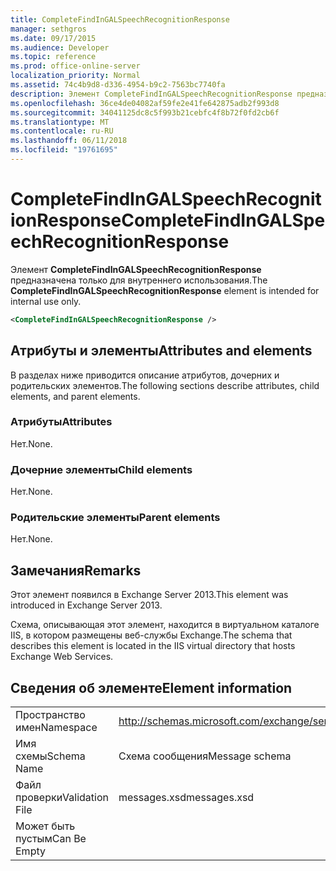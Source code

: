```yaml
---
title: CompleteFindInGALSpeechRecognitionResponse
manager: sethgros
ms.date: 09/17/2015
ms.audience: Developer
ms.topic: reference
ms.prod: office-online-server
localization_priority: Normal
ms.assetid: 74c4b9d8-d336-4954-b9c2-7563bc7740fa
description: Элемент CompleteFindInGALSpeechRecognitionResponse предназначена только для внутреннего использования.
ms.openlocfilehash: 36ce4de04082af59fe2e41fe642875adb2f993d8
ms.sourcegitcommit: 34041125dc8c5f993b21cebfc4f8b72f0fd2cb6f
ms.translationtype: MT
ms.contentlocale: ru-RU
ms.lasthandoff: 06/11/2018
ms.locfileid: "19761695"
---
```

# <a name="completefindingalspeechrecognitionresponse"></a><span data-ttu-id="b5c9f-103">CompleteFindInGALSpeechRecognitionResponse</span><span class="sxs-lookup"><span data-stu-id="b5c9f-103">CompleteFindInGALSpeechRecognitionResponse</span></span>

<span data-ttu-id="b5c9f-104">Элемент **CompleteFindInGALSpeechRecognitionResponse** предназначена только для внутреннего использования.</span><span class="sxs-lookup"><span data-stu-id="b5c9f-104">The **CompleteFindInGALSpeechRecognitionResponse** element is intended for internal use only.</span></span> 
  
```XML
<CompleteFindInGALSpeechRecognitionResponse />
```

## <a name="attributes-and-elements"></a><span data-ttu-id="b5c9f-105">Атрибуты и элементы</span><span class="sxs-lookup"><span data-stu-id="b5c9f-105">Attributes and elements</span></span>

<span data-ttu-id="b5c9f-106">В разделах ниже приводится описание атрибутов, дочерних и родительских элементов.</span><span class="sxs-lookup"><span data-stu-id="b5c9f-106">The following sections describe attributes, child elements, and parent elements.</span></span>
  
### <a name="attributes"></a><span data-ttu-id="b5c9f-107">Атрибуты</span><span class="sxs-lookup"><span data-stu-id="b5c9f-107">Attributes</span></span>

<span data-ttu-id="b5c9f-108">Нет.</span><span class="sxs-lookup"><span data-stu-id="b5c9f-108">None.</span></span>
  
### <a name="child-elements"></a><span data-ttu-id="b5c9f-109">Дочерние элементы</span><span class="sxs-lookup"><span data-stu-id="b5c9f-109">Child elements</span></span>

<span data-ttu-id="b5c9f-110">Нет.</span><span class="sxs-lookup"><span data-stu-id="b5c9f-110">None.</span></span>
  
### <a name="parent-elements"></a><span data-ttu-id="b5c9f-111">Родительские элементы</span><span class="sxs-lookup"><span data-stu-id="b5c9f-111">Parent elements</span></span>

<span data-ttu-id="b5c9f-112">Нет.</span><span class="sxs-lookup"><span data-stu-id="b5c9f-112">None.</span></span>
  
## <a name="remarks"></a><span data-ttu-id="b5c9f-113">Замечания</span><span class="sxs-lookup"><span data-stu-id="b5c9f-113">Remarks</span></span>

<span data-ttu-id="b5c9f-114">Этот элемент появился в Exchange Server 2013.</span><span class="sxs-lookup"><span data-stu-id="b5c9f-114">This element was introduced in Exchange Server 2013.</span></span>
  
<span data-ttu-id="b5c9f-115">Схема, описывающая этот элемент, находится в виртуальном каталоге IIS, в котором размещены веб-службы Exchange.</span><span class="sxs-lookup"><span data-stu-id="b5c9f-115">The schema that describes this element is located in the IIS virtual directory that hosts Exchange Web Services.</span></span>
  
## <a name="element-information"></a><span data-ttu-id="b5c9f-116">Сведения об элементе</span><span class="sxs-lookup"><span data-stu-id="b5c9f-116">Element information</span></span>

|||
|:-----|:-----|
|<span data-ttu-id="b5c9f-117">Пространство имен</span><span class="sxs-lookup"><span data-stu-id="b5c9f-117">Namespace</span></span>  <br/> |http://schemas.microsoft.com/exchange/services/2006/messages  <br/> |
|<span data-ttu-id="b5c9f-118">Имя схемы</span><span class="sxs-lookup"><span data-stu-id="b5c9f-118">Schema Name</span></span>  <br/> |<span data-ttu-id="b5c9f-119">Схема сообщения</span><span class="sxs-lookup"><span data-stu-id="b5c9f-119">Message schema</span></span>  <br/> |
|<span data-ttu-id="b5c9f-120">Файл проверки</span><span class="sxs-lookup"><span data-stu-id="b5c9f-120">Validation File</span></span>  <br/> |<span data-ttu-id="b5c9f-121">messages.xsd</span><span class="sxs-lookup"><span data-stu-id="b5c9f-121">messages.xsd</span></span>  <br/> |
|<span data-ttu-id="b5c9f-122">Может быть пустым</span><span class="sxs-lookup"><span data-stu-id="b5c9f-122">Can Be Empty</span></span>  <br/> ||
   

